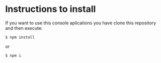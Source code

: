# Instructions to install

If you want to use this console aplications you have clone this repository and then execute: 

`$ npm install`

or

`$ npm i`